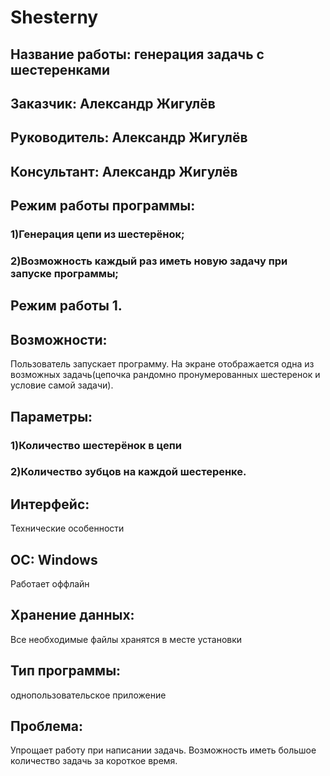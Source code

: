 # Shesterny
## Название работы: генерация задачь с шестеренками
## Заказчик: Александр Жигулёв
## Руководитель: Александр Жигулёв
## Консультант: Александр Жигулёв
## Режим работы программы:
### 1)Генерация цепи из шестерёнок;
### 2)Возможность каждый раз иметь новую задачу при запуске программы;
## Режим работы 1.
## Возможности:
Пользователь запускает программу.
На экране отображается одна из возможных задачь(цепочка рандомно пронумерованных шестеренок и условие самой задачи).
## Параметры:
### 1)Количество шестерёнок в цепи
### 2)Количество зубцов на каждой шестеренке.
## Интерфейс:  
Технические особенности
## ОС: Windows
Работает оффлайн
## Хранение данных:
Все необходимые файлы хранятся в месте установки
## Тип программы: 
однопользовательское приложение
## Проблема:
Упрощает работу при написании задачь. Возможность иметь большое количество задачь за короткое время.
